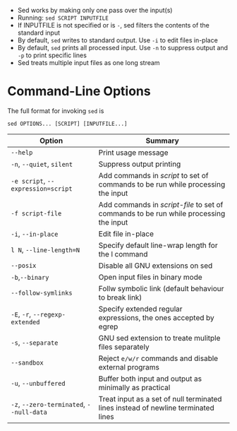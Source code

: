 * Sed works by making only one pass over the input(s)
* Running: `sed SCRIPT INPUTFILE`
* If INPUTFILE is not specified or is `-`, sed filters the contents of the
  standard input
* By default, `sed` writes to standard output. Use `-i` to edit files in-place
* By default, `sed` prints all processed input. Use `-n` to suppress output and
  `-p` to print specific lines
* Sed treats multiple input files as one long stream
# Command-Line Options
The full format for invoking `sed` is
```
sed OPTIONS... [SCRIPT] [INPUTFILE...]
```
|		Option		|		Summary        |
|		------		|		-------        |
|	`--help`		| Print usage message  |
| `-n`, `--quiet`, `silent` | Suppress output printing |
| `-e script`, `--expression=script` | Add commands in *script*	 to set of commands to be run while processing the input |
| `-f script-file` | Add commands in *script-file* to set of commands to be run while processing the input |
| `-i`, `--in-place` | Edit file in-place |
| `l N`, `--line-length=N` | Specify default line-wrap length for the l command |
| `--posix`		| Disable all GNU extensions on sed |
| `-b`,`--binary` | Open input files in binary mode |
| `--follow-symlinks` | Follw symbolic link (default behaviour to break link) |
| `-E`, `-r`, `--regexp-extended` | Specify extended regular expressions, the ones accepted by egrep |
| `-s`, `--separate` | GNU sed extension to treate mulitple files separately |
| `--sandbox` | Reject `e/w/r` commands and disable external programs |
| `-u`, `--unbuffered` | Buffer both input and output as minimally as practical |
| `-z`, `--zero-terminated`, `--null-data` | Treat input as a set of null terminated lines instead of newline terminated lines |
